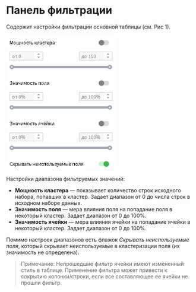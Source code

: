 # Панель фильтрации

Содержит настройки фильтрации основной таблицы (см. Рис 1).

![Панель фильтрации.](./images/cluster-profilies-filter-panel.png)

Настройки диапазона фильтруемых значений:

* **Мощность кластера** — показывает количество строк исходного набора, попавших в кластер. Задает диапазон от 0 до числа строк в исходном наборе данных.
* **Значимость поля** — мера влияния поля на попадание поля в некоторый кластер. Задает диапазон от 0 до 100%.
* **Значимость ячейки** — мера влияния ячейки на попадание ячейки в некоторый кластер. Задает диапазон от 0 до 100%.

Помимо настроек диапазонов есть флажок *Скрывать неиспользуемые поля*, который скрывает неиспользуемые в кластеризации поля (их значимость не определена).

>Примечание: Непрошедшие фильтр ячейки имеют измененный стиль в таблице. Применение фильтра может привести к сокрытию колонки/строки, если все составляющее ее ячейки не прошли фильтр.
